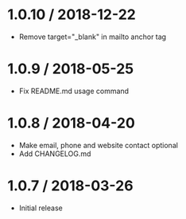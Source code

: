 1.0.10 / 2018-12-22
===================

* Remove target="_blank" in mailto anchor tag

1.0.9 / 2018-05-25
===================

* Fix README.md usage command

1.0.8 / 2018-04-20
===================

* Make email, phone and website contact optional
* Add CHANGELOG.md

1.0.7 / 2018-03-26
===================

* Initial release
